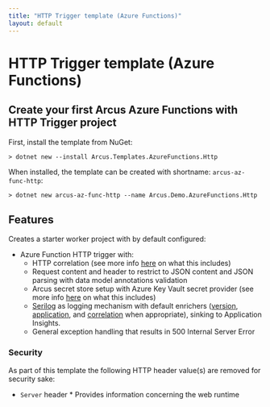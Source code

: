 ```yaml
---
title: "HTTP Trigger template (Azure Functions)"
layout: default
---
```


# HTTP Trigger template (Azure Functions)

## Create your first Arcus Azure Functions with HTTP Trigger project

First, install the template from NuGet:

```shell
> dotnet new --install Arcus.Templates.AzureFunctions.Http
```

When installed, the template can be created with shortname: `arcus-az-func-http`:

```shell
> dotnet new arcus-az-func-http --name Arcus.Demo.AzureFunctions.Http
```

## Features

Creates a starter worker project with by default configured:

* Azure Function HTTP trigger with:
    * HTTP correlation (see more info [here](https://webapi.arcus-azure.net/features/correlation) on what this includes)
    * Request content and header to restrict to JSON content and JSON parsing with data model annotations validation
    * Arcus secret store setup with Azure Key Vault secret provider (see more info [here](https://security.arcus-azure.net/features/secret-store/) on what this includes)
    * [Serilog](https://serilog.net/) as logging mechanism with default enrichers ([version](https://observability.arcus-azure.net/features/telemetry-enrichment#version-enricher), [application](https://observability.arcus-azure.net/features/telemetry-enrichment#application-enricher), and [correlation](https://webapi.arcus-azure.net/features/telemetry) when appropriate), sinking to Application Insights.
    * General exception handling that results in 500 Internal Server Error

### Security

As part of this template the following HTTP header value(s) are removed for security sake:
* `Server` header * Provides information concerning the web runtime

